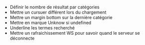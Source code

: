 - Définir le nombre de résultat par catégories
- Mettre un cursuer différent lors du chargement
- Mettre un margin bottom sur la dernière catégorie
- Mettre en marque Unknow si undefined
- Underline les termes recherché 
- Mettre un rafraichissement WS pour savoir quand le serveur se déconnecte